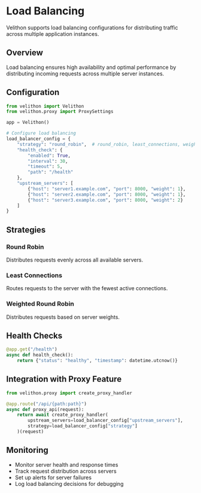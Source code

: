 # Load Balancing

Velithon supports load balancing configurations for distributing traffic across multiple application instances.

## Overview

Load balancing ensures high availability and optimal performance by distributing incoming requests across multiple server instances.

## Configuration

```python
from velithon import Velithon
from velithon.proxy import ProxySettings

app = Velithon()

# Configure load balancing
load_balancer_config = {
    "strategy": "round_robin",  # round_robin, least_connections, weighted
    "health_check": {
        "enabled": True,
        "interval": 30,
        "timeout": 5,
        "path": "/health"
    },
    "upstream_servers": [
        {"host": "server1.example.com", "port": 8000, "weight": 1},
        {"host": "server2.example.com", "port": 8000, "weight": 1},
        {"host": "server3.example.com", "port": 8000, "weight": 2}
    ]
}
```

## Strategies

### Round Robin
Distributes requests evenly across all available servers.

### Least Connections
Routes requests to the server with the fewest active connections.

### Weighted Round Robin
Distributes requests based on server weights.

## Health Checks

```python
@app.get("/health")
async def health_check():
    return {"status": "healthy", "timestamp": datetime.utcnow()}
```

## Integration with Proxy Feature

```python
from velithon.proxy import create_proxy_handler

@app.route("/api/{path:path}")
async def proxy_api(request):
    return await create_proxy_handler(
        upstream_servers=load_balancer_config["upstream_servers"],
        strategy=load_balancer_config["strategy"]
    )(request)
```

## Monitoring

- Monitor server health and response times
- Track request distribution across servers
- Set up alerts for server failures
- Log load balancing decisions for debugging
